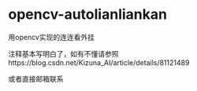 # opencv-autolianliankan

用opencv实现的连连看外挂

注释基本写明白了，如有不懂请参照https://blog.csdn.net/Kizuna_AI/article/details/81121489

或者直接邮箱联系
